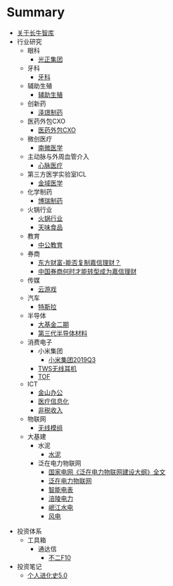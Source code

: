 # Summary

* [关于长牛智库](README.md)
* 行业研究
  - 眼科
    - [光正集团](行业研究\眼科\光正集团.md)
  - 牙科
    - [牙科](行业研究\牙科\牙科.md)
  - 辅助生殖
    - [辅助生殖](行业研究\辅助生殖\辅助生殖.md)
  - 创新药
    - [泽璟制药](行业研究\创新药\泽璟制药.md)
  - 医药外包CXO
    - [医药外包CXO](行业研究\医药外包\医药外包CRO-CMO-CDMO.md)
  - 微创医疗
    - [南微医学](行业研究\微创医疗\南微医学.md)
  - 主动脉与外周血管介入
    - [心脉医疗](行业研究\主动脉与外周血管介入\心脉医疗.md)
  * 第三方医学实验室ICL
    * [金域医学](行业研究\第三方医学实验室ICL\金域医学\金域医学.md)
  - 化学制药
    - [博瑞制药](行业研究\化学制药\博瑞医药.md)
  - 火锅行业
    - [火锅行业](行业研究\火锅行业\火锅行业.md)
    - [天味食品](行业研究\火锅行业\天味食品.md)
  - 教育
    - [中公教育](行业研究\教育\中公教育.md)
  - 券商
    - [东方财富-能否复制嘉信理财？](行业研究\券商\东方财富-能否复制嘉信理财.md)
    - [中国券商何时才能转型成为嘉信理财](行业研究\券商\中国券商何时才能转型成为嘉信理财.md)
  - 传媒 
    - [云游戏](行业研究\传媒\云游戏\云游戏.md)
  - 汽车
    - [特斯拉](行业研究\汽车\特斯拉.md)
  - 半导体
    - [大基金二期](行业研究\半导体\大基金二期.md)
    - [第三代半导体材料](行业研究\半导体\第三代半导体材料.md)
  - 消费电子
    - 小米集团
       - [小米集团2019Q3](行业研究\消费电子\小米集团\小米集团2019Q3.md)
    - [TWS无线耳机](行业研究\消费电子\TWS无线耳机\TWS无线耳机.md)
    - [TOF](行业研究\消费电子\TOF\TOF.md)
  - ICT
    - [金山办公](行业研究\ICT\办公软件\金山办公.md)
    - [医疗信息化](行业研究\ICT\医疗信息化\医疗信息化.md)
    - [非税收入](行业研究\ICT\非税收入信息化\非税收入信息化.md)
  - 物联网
    - [无线模组](行业研究\物联网\无线模组.md)
  - 大基建 
    - 水泥
      - [水泥](行业研究\水泥\水泥.md)
    - 泛在电力物联网
      - [国家电网《泛在电力物联网建设大纲》全文](行业研究\泛在电力物联网\国家电网《泛在电力物联网建设大纲》全文.md)
      - [泛在电力物联网](行业研究\泛在电力物联网\泛在电力物联网.md)
      - [智能电表](行业研究\泛在电力物联网\智能电表.md)
      - [涪陵电力](行业研究\泛在电力物联网\涪陵电力.md)
      - [岷江水电](行业研究\泛在电力物联网\岷江水电.md)
      - [风电](行业研究\泛在电力物联网\风电.md)
- 投资体系
  - 工具箱
    - 通达信
      - [不二F10](投资体系\工具箱\通达信\不二F10.md)
- 投资笔记
  - [个人进化史5.0](投资笔记\个人进化史5.0.md)
